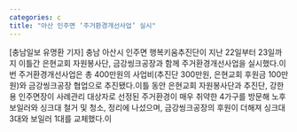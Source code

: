 ```yaml
---
categories: c
title: "아산 인주면 ‘주거환경개선사업’ 실시"
---
```

[충남일보 유명환 기자] 충남 아산시 인주면 행복키움추진단이 지난 22일부터 23일까지 이틀간 은현교회 자원봉사단, 금강씽크공장과 함께 주거환경개선사업을 실시했다.이번 주거환경개선사업은 총 400만원의 사업비(추진단 300만원, 은현교회 후원금 100만원)와 금강씽크공장 협업으로 추진됐다.이틀 동안 은현교회 자원봉사단과 추진단, 강한용 인주면장이 사례관리 대상자로 선정된 주거환경이 매우 취약한 4가구를 방문해 노후 보일러와 싱크대 철거 및 청소, 정리에 나섰으며, 금강씽크공장의 후원이 더해져 싱크대 3대와 보일러 1대를 교체했다.이